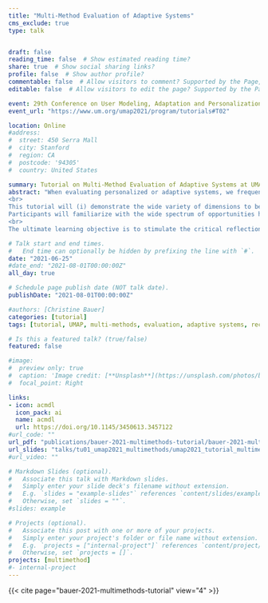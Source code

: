 ```yaml
---
title: "Multi-Method Evaluation of Adaptive Systems"
cms_exclude: true
type: talk


draft: false
reading_time: false  # Show estimated reading time?
share: true  # Show social sharing links?
profile: false  # Show author profile?
commentable: false  # Allow visitors to comment? Supported by the Page, Post, and Docs content types.
editable: false  # Allow visitors to edit the page? Supported by the Page, Post, and Docs content types.

event: 29th Conference on User Modeling, Adaptation and Personalization (UMAP 2021)
event_url: "https://www.um.org/umap2021/program/tutorials#T02"

location: Online
#address:
#  street: 450 Serra Mall
#  city: Stanford
#  region: CA
#  postcode: '94305'
#  country: United States

summary: Tutorial on Multi-Method Evaluation of Adaptive Systems at UMAP 2021.
abstract: "When evaluating personalized or adaptive systems, we frequently rely on one single evaluation objective and one single method. This remains us with “blind spots”. A comprehensive evaluation may require a thoughtful integration of multiple methods.
<br>
This tutorial will (i) demonstrate the wide variety of dimensions to be evaluated, (ii) outline the methodological approaches to evaluate these dimensions, (iii) pinpoint the blind spots when using only one approach, (iv) demonstrate the benefits of multi-method evaluation, (v) and outline the basic options how multiple methods can be integrated into one evaluation design.
Participants will familiarize with the wide spectrum of opportunities how adaptive or personalized systems may be evaluated, and will be able to come up with evaluation designs that comply with the four basic options of multi-method evaluation.
<br>
The ultimate learning objective is to stimulate the critical reflection of one’s own evaluation practices and those of the community at large."

# Talk start and end times.
#   End time can optionally be hidden by prefixing the line with `#`.
date: "2021-06-25"
#date_end: "2021-08-01T00:00:00Z"
all_day: true

# Schedule page publish date (NOT talk date).
publishDate: "2021-08-01T00:00:00Z"

#authors: [Christine Bauer]
categories: [tutorial]
tags: [tutorial, UMAP, multi-methods, evaluation, adaptive systems, recommender systems]

# Is this a featured talk? (true/false)
featured: false

#image:
#  preview only: true
#  caption: 'Image credit: [**Unsplash**](https://unsplash.com/photos/bzdhc5b3Bxs)'
#  focal_point: Right

links:
- icon: acmdl
  icon_pack: ai
  name: acmdl
  url: https://doi.org/10.1145/3450613.3457122
#url_code: ""
url_pdf: "publications/bauer-2021-multimethods-tutorial/bauer-2021-multimethods-tutorial.pdf"
url_slides: "talks/tu01_umap2021_multimethods/umap2021_tutorial_multimethods_slides.pdf"
#url_video: ""

# Markdown Slides (optional).
#   Associate this talk with Markdown slides.
#   Simply enter your slide deck's filename without extension.
#   E.g. `slides = "example-slides"` references `content/slides/example-slides.md`.
#   Otherwise, set `slides = ""`.
#slides: example

# Projects (optional).
#   Associate this post with one or more of your projects.
#   Simply enter your project's folder or file name without extension.
#   E.g. `projects = ["internal-project"]` references `content/project/deep-learning/index.md`.
#   Otherwise, set `projects = []`.
projects: [multimethod]
#- internal-project
---
```




{{< cite page="bauer-2021-multimethods-tutorial" view="4" >}}
